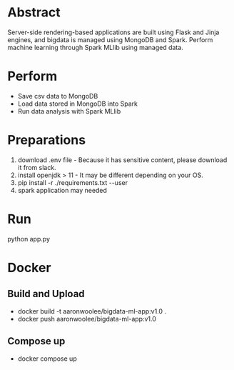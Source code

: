 # Abstract
Server-side rendering-based applications are built using Flask and Jinja engines, and bigdata is managed using MongoDB and Spark. Perform machine learning through Spark MLlib using managed data.

# Perform
- Save csv data to MongoDB
- Load data stored in MongoDB into Spark
- Run data analysis with Spark MLlib

# Preparations
1. download .env file - Because it has sensitive content, please download it from slack.
2. install openjdk > 11 - It may be different depending on your OS.
3. pip install -r ./requirements.txt --user
4. spark application may needed

# Run
python app.py

# Docker

## Build and Upload

- docker build -t aaronwoolee/bigdata-ml-app:v1.0 .
- docker push aaronwoolee/bigdata-ml-app:v1.0

## Compose up
- docker compose up
